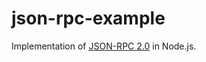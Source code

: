 # json-rpc-example

Implementation of [JSON-RPC 2.0](https://www.jsonrpc.org/specification) in Node.js.
